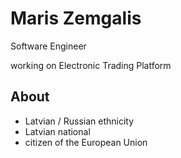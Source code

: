 # Maris Zemgalis
Software Engineer

working on Electronic Trading Platform

## About

* Latvian / Russian ethnicity
* Latvian national
* citizen of the European Union
